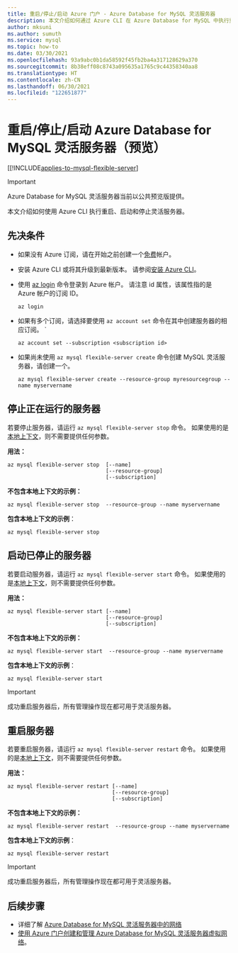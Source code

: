 ```yaml
---
title: 重启/停止/启动 Azure 门户 - Azure Database for MySQL 灵活服务器
description: 本文介绍如何通过 Azure CLI 在 Azure Database for MySQL 中执行重启/停止/启动操作。
author: mksuni
ms.author: sumuth
ms.service: mysql
ms.topic: how-to
ms.date: 03/30/2021
ms.openlocfilehash: 93a9abc0b1da58592f45fb2ba4a317128629a370
ms.sourcegitcommit: 8b38eff08c8743a095635a1765c9c44358340aa8
ms.translationtype: HT
ms.contentlocale: zh-CN
ms.lasthandoff: 06/30/2021
ms.locfileid: "122651877"
---
```

# <a name="restartstopstart-an-azure-database-for-mysql---flexible-server-preview"></a>重启/停止/启动 Azure Database for MySQL 灵活服务器（预览）

[[!INCLUDE[applies-to-mysql-flexible-server](../includes/applies-to-mysql-flexible-server.md)]

> [!IMPORTANT]
> Azure Database for MySQL 灵活服务器当前以公共预览版提供。

本文介绍如何使用 Azure CLI 执行重启、启动和停止灵活服务器。

## <a name="prerequisites"></a>先决条件

- 如果没有 Azure 订阅，请在开始之前创建一个[免费](https://azure.microsoft.com/free/)帐户。
- 安装 Azure CLI 或将其升级到最新版本。 请参阅[安装 Azure CLI](/cli/azure/install-azure-cli)。
-  使用 [az login](/cli/azure/reference-index#az_login) 命令登录到 Azure 帐户。 请注意 id 属性，该属性指的是 Azure 帐户的订阅 ID。

    ```azurecli-interactive
    az login
    ````

- 如果有多个订阅，请选择要使用 ```az account set``` 命令在其中创建服务器的相应订阅。
`
    ```azurecli
    az account set --subscription <subscription id>
    ```

- 如果尚未使用 ```az mysql flexible-server create``` 命令创建 MySQL 灵活服务器，请创建一个。

    ```azurecli
    az mysql flexible-server create --resource-group myresourcegroup --name myservername
    ```

## <a name="stop-a-running-server"></a>停止正在运行的服务器
若要停止服务器，请运行 ```az mysql flexible-server stop``` 命令。 如果使用的是[本地上下文](/cli/azure/config/param-persist)，则不需要提供任何参数。

**用法：**
```azurecli
az mysql flexible-server stop  [--name]
                               [--resource-group]
                               [--subscription]
```

**不包含本地上下文的示例：**
```azurecli
az mysql flexible-server stop  --resource-group --name myservername
```

**包含本地上下文的示例**：
```azurecli
az mysql flexible-server stop
```

## <a name="start-a-stopped-server"></a>启动已停止的服务器
若要启动服务器，请运行 ```az mysql flexible-server start``` 命令。 如果使用的是[本地上下文](/cli/azure/config/param-persist)，则不需要提供任何参数。

**用法：**
```azurecli
az mysql flexible-server start [--name]
                               [--resource-group]
                               [--subscription]
```

**不包含本地上下文的示例：**
```azurecli
az mysql flexible-server start  --resource-group --name myservername
```

**包含本地上下文的示例**：
```azurecli
az mysql flexible-server start
```

> [!IMPORTANT]
>成功重启服务器后，所有管理操作现在都可用于灵活服务器。

## <a name="restart-a-server"></a>重启服务器
若要重启服务器，请运行 ```az mysql flexible-server restart``` 命令。 如果使用的是[本地上下文](/cli/azure/config/param-persist)，则不需要提供任何参数。

**用法：**
```azurecli
az mysql flexible-server restart [--name]
                                 [--resource-group]
                                 [--subscription]
```

**不包含本地上下文的示例：**
```azurecli
az mysql flexible-server restart  --resource-group --name myservername
```

**包含本地上下文的示例**：
```azurecli
az mysql flexible-server restart
```


> [!IMPORTANT]
>成功重启服务器后，所有管理操作现在都可用于灵活服务器。

## <a name="next-steps"></a>后续步骤
- 详细了解 [Azure Database for MySQL 灵活服务器中的网络](./concepts-networking.md)
- [使用 Azure 门户创建和管理 Azure Database for MySQL 灵活服务器虚拟网络](./how-to-manage-virtual-network-portal.md)。


